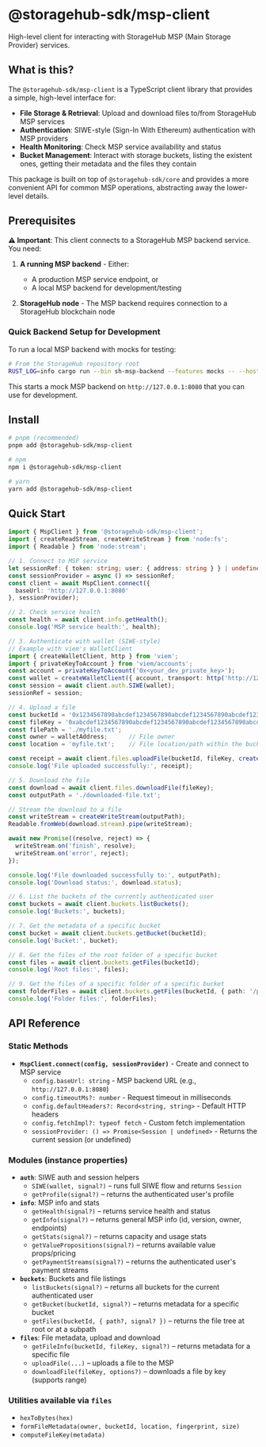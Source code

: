 # @storagehub-sdk/msp-client

High-level client for interacting with StorageHub MSP (Main Storage Provider) services.

## What is this?

The `@storagehub-sdk/msp-client` is a TypeScript client library that provides a simple, high-level interface for:

- **File Storage & Retrieval**: Upload and download files to/from StorageHub MSP services
- **Authentication**: SIWE-style (Sign-In With Ethereum) authentication with MSP providers
- **Health Monitoring**: Check MSP service availability and status
- **Bucket Management**: Interact with storage buckets, listing the existent ones, getting their metadata and the files they contain

This package is built on top of `@storagehub-sdk/core` and provides a more convenient API for common MSP operations, abstracting away the lower-level details.

## Prerequisites

**⚠️ Important**: This client connects to a StorageHub MSP backend service. You need:

1. **A running MSP backend** - Either:
   - A production MSP service endpoint, or
   - A local MSP backend for development/testing

2. **StorageHub node** - The MSP backend requires connection to a StorageHub blockchain node

### Quick Backend Setup for Development

To run a local MSP backend with mocks for testing:

```bash
# From the StorageHub repository root
RUST_LOG=info cargo run --bin sh-msp-backend --features mocks -- --host 127.0.0.1 --port 8080
```

This starts a mock MSP backend on `http://127.0.0.1:8080` that you can use for development.

## Install

```bash
# pnpm (recommended)
pnpm add @storagehub-sdk/msp-client

# npm
npm i @storagehub-sdk/msp-client

# yarn
yarn add @storagehub-sdk/msp-client
```

## Quick Start

```ts
import { MspClient } from '@storagehub-sdk/msp-client';
import { createReadStream, createWriteStream } from 'node:fs';
import { Readable } from 'node:stream';

// 1. Connect to MSP service
let sessionRef: { token: string; user: { address: string } } | undefined;
const sessionProvider = async () => sessionRef;
const client = await MspClient.connect({ 
  baseUrl: 'http://127.0.0.1:8080'
}, sessionProvider);

// 2. Check service health
const health = await client.info.getHealth();
console.log('MSP service health:', health);

// 3. Authenticate with wallet (SIWE-style)
// Example with viem's WalletClient
import { createWalletClient, http } from 'viem';
import { privateKeyToAccount } from 'viem/accounts';
const account = privateKeyToAccount('0x<your_dev_private_key>');
const wallet = createWalletClient({ account, transport: http('http://127.0.0.1:8545') });
const session = await client.auth.SIWE(wallet);
sessionRef = session;

// 4. Upload a file
const bucketId = '0x1234567890abcdef1234567890abcdef1234567890abcdef1234567890abcdef'; // StorageHub bucket identifier
const fileKey = '0xabcdef1234567890abcdef1234567890abcdef1234567890abcdef1234567890';   // Unique file identifier
const filePath = './myfile.txt';
const owner = walletAddress;      // File owner
const location = 'myfile.txt';    // File location/path within the bucket

const receipt = await client.files.uploadFile(bucketId, fileKey, createReadStream(filePath), owner, location);
console.log('File uploaded successfully:', receipt);

// 5. Download the file
const download = await client.files.downloadFile(fileKey);
const outputPath = './downloaded-file.txt';

// Stream the download to a file
const writeStream = createWriteStream(outputPath);
Readable.fromWeb(download.stream).pipe(writeStream);

await new Promise((resolve, reject) => {
  writeStream.on('finish', resolve);
  writeStream.on('error', reject);
});

console.log('File downloaded successfully to:', outputPath);
console.log('Download status:', download.status);

// 6. List the buckets of the currently authenticated user
const buckets = await client.buckets.listBuckets();
console.log('Buckets:', buckets);

// 7. Get the metadata of a specific bucket
const bucket = await client.buckets.getBucket(bucketId);
console.log('Bucket:', bucket);

// 8. Get the files of the root folder of a specific bucket
const files = await client.buckets.getFiles(bucketId);
console.log('Root files:', files);

// 9. Get the files of a specific folder of a specific bucket
const folderFiles = await client.buckets.getFiles(bucketId, { path: '/path/to/folder' });
console.log('Folder files:', folderFiles);
```

## API Reference

### Static Methods
- **`MspClient.connect(config, sessionProvider)`** - Create and connect to MSP service
  - `config.baseUrl: string` - MSP backend URL (e.g., `http://127.0.0.1:8080`)
  - `config.timeoutMs?: number` - Request timeout in milliseconds
  - `config.defaultHeaders?: Record<string, string>` - Default HTTP headers
  - `config.fetchImpl?: typeof fetch` - Custom fetch implementation
  - `sessionProvider: () => Promise<Session | undefined>` - Returns the current session (or undefined)

### Modules (instance properties)
- **`auth`**: SIWE auth and session helpers
  - `SIWE(wallet, signal?)` – runs full SIWE flow and returns `Session`
  - `getProfile(signal?)` – returns the authenticated user's profile
- **`info`**: MSP info and stats
  - `getHealth(signal?)` – returns service health and status
  - `getInfo(signal?)` – returns general MSP info (id, version, owner, endpoints)
  - `getStats(signal?)` – returns capacity and usage stats
  - `getValuePropositions(signal?)` – returns available value props/pricing
  - `getPaymentStreams(signal?)` – returns the authenticated user's payment streams
- **`buckets`**: Buckets and file listings
  - `listBuckets(signal?)` – returns all buckets for the current authenticated user
  - `getBucket(bucketId, signal?)` – returns metadata for a specific bucket
  - `getFiles(bucketId, { path?, signal? })` – returns the file tree at root or at a subpath
- **`files`**: File metadata, upload and download
  - `getFileInfo(bucketId, fileKey, signal?)` – returns metadata for a specific file
  - `uploadFile(...)` – uploads a file to the MSP
  - `downloadFile(fileKey, options?)` – downloads a file by key (supports range)

### Utilities available via `files`
- `hexToBytes(hex)`
- `formFileMetadata(owner, bucketId, location, fingerprint, size)`
- `computeFileKey(metadata)`